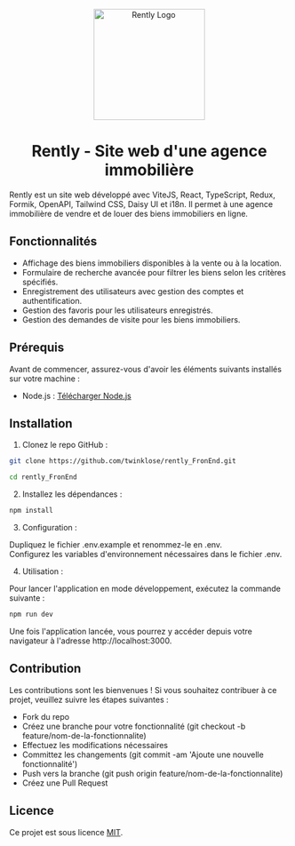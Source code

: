 <p style="text-align: center" align="center">
  <a href="http://back-rently.mathieudacheux.fr/" target="_blank"><img src="https://image.noelshack.com/fichiers/2023/27/5/1688713884-rently.png" width="200" alt="Rently Logo"/></a>
</p>

<div align="center">
  <h1>Rently - Site web d'une agence immobilière</h1>
</div>

Rently est un site web développé avec ViteJS, React, TypeScript, Redux, Formik, OpenAPI, Tailwind CSS, Daisy UI et i18n. Il permet à une agence immobilière de vendre et de louer des biens immobiliers en ligne.

## Fonctionnalités

- Affichage des biens immobiliers disponibles à la vente ou à la location.
- Formulaire de recherche avancée pour filtrer les biens selon les critères spécifiés.
- Enregistrement des utilisateurs avec gestion des comptes et authentification.
- Gestion des favoris pour les utilisateurs enregistrés.
- Gestion des demandes de visite pour les biens immobiliers.

## Prérequis

Avant de commencer, assurez-vous d'avoir les éléments suivants installés sur votre machine :

- Node.js : [Télécharger Node.js](https://nodejs.org)

## Installation

1. Clonez le repo GitHub :

```bash
git clone https://github.com/twinklose/rently_FronEnd.git
```

```bash
cd rently_FronEnd
```

2. Installez les dépendances :

```bash
npm install
```

3. Configuration :

Dupliquez le fichier .env.example et renommez-le en .env.\
Configurez les variables d'environnement nécessaires dans le fichier .env.

4. Utilisation :

Pour lancer l'application en mode développement, exécutez la commande suivante :

```bash
npm run dev
```

Une fois l'application lancée, vous pourrez y accéder depuis votre navigateur à l'adresse http://localhost:3000.

## Contribution

Les contributions sont les bienvenues ! Si vous souhaitez contribuer à ce projet, veuillez suivre les étapes suivantes :

- Fork du repo
- Créez une branche pour votre fonctionnalité (git checkout -b feature/nom-de-la-fonctionnalite)
- Effectuez les modifications nécessaires
- Committez les changements (git commit -am 'Ajoute une nouvelle fonctionnalité')
- Push vers la branche (git push origin feature/nom-de-la-fonctionnalite)
- Créez une Pull Request

## Licence

Ce projet est sous licence [MIT](https://opensource.org/license/mit/).
